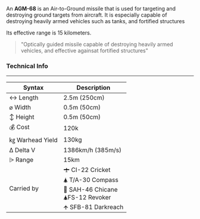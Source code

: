 An **AGM-68** is an Air-to-Ground missile that is used for targeting and destroying ground targets from aircraft. It is especially capable of destroying heavily armed vehicles such as tanks, and fortified structures 

Its effective range is 15 kilometers.

> "Optically guided missile capable of destroying heavily armed vehicles, and effective againsat fortified structures"



### Technical Info
---

| Syntax       | Description |
| -----------  | ----------- |
| ↔ Length       | 2.5m (250cm)       |
| ⌀ Width        | 0.5m (50cm)       |
| ↕ Height       | 0.5m (50cm)       |
| 💰 Cost         | 120k        |
| ㎏ Warhead Yield| 130kg       |
| Δ Delta V      | 1386km/h (385m/s)       |
| ⩥ Range        | 15km       |
| Carried by      | 🛨 CI-22 Cricket<br>🛦 T/A-30 Compass<br>🚁 SAH-46 Chicane<br>🛦FS-12 Revoker<br>🛧 SFB-81 Darkreach      |



